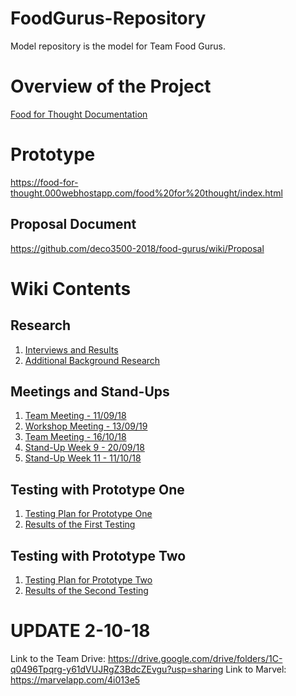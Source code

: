 # FoodGurus-Repository
Model repository is the model for Team Food Gurus.

# Overview of the Project
[Food for Thought Documentation](https://github.com/deco3500-2018/food-gurus/wiki/Food-For-Thought-Documentation)

# Prototype
https://food-for-thought.000webhostapp.com/food%20for%20thought/index.html

## Proposal Document
https://github.com/deco3500-2018/food-gurus/wiki/Proposal

# Wiki Contents
## Research

1. [Interviews and Results](https://github.com/deco3500-2018/food-gurus/wiki/Interview-&-Results)
2. [Additional Background Research](https://github.com/deco3500-2018/food-gurus/wiki/Additional-Background-Research---Literature-Review)

## Meetings and Stand-Ups

1. [Team Meeting - 11/09/18](https://github.com/deco3500-2018/food-gurus/wiki/Team-Meeting-11-09-18)
2. [Workshop Meeting - 13/09/19](https://github.com/deco3500-2018/food-gurus/wiki/Workshop-Meeting-13-09-19)
3. [Team Meeting - 16/10/18](https://github.com/deco3500-2018/food-gurus/wiki/Team-Meeting-16-10-18)
4. [Stand-Up Week 9 - 20/09/18](https://github.com/deco3500-2018/food-gurus/wiki/Stand-Up-Week-9-20-09-18)
5. [Stand-Up Week 11 - 11/10/18](https://github.com/deco3500-2018/food-gurus/wiki/Stand-Up-Week-11-11-10-18)

## Testing with Prototype One
1. [Testing Plan for Prototype One](https://github.com/deco3500-2018/food-gurus/wiki/Testing-Plan-for-Prototype-One)
2. [Results of the First Testing](https://github.com/deco3500-2018/food-gurus/wiki/Results-of-the-First-Testing)

## Testing with Prototype Two
1. [Testing Plan for Prototype Two](https://github.com/deco3500-2018/food-gurus/wiki/Testing-Plan-for-Prototype-Two)
2. [Results of the Second Testing](https://github.com/deco3500-2018/food-gurus/wiki/Results-of-the-Second-Testing)

# UPDATE 2-10-18

Link to the Team Drive: https://drive.google.com/drive/folders/1C-q0496Tpqrg-y61dVUJRgZ3BdcZEvgu?usp=sharing
Link to Marvel: https://marvelapp.com/4i013e5
